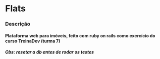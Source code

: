 # Flats

### Descrição
#### Plataforma web para imóveis, feito com ruby on rails como exercício do curso TreinaDev (turma 7)

##### Obs: resetar a db antes de rodar os testes